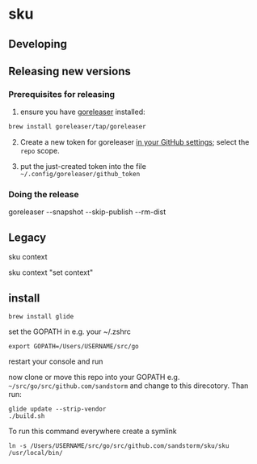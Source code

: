 # sku 


## Developing

## Releasing new versions


### Prerequisites for releasing

1. ensure you have [goreleaser](https://goreleaser.com/) installed:

  ```bash
  brew install goreleaser/tap/goreleaser
  ```

2. Create a new token for goreleaser [in your GitHub settings](https://github.com/settings/tokens); select the `repo` scope.

3. put the just-created token into the file `~/.config/goreleaser/github_token`



### Doing the release

goreleaser --snapshot --skip-publish --rm-dist

## Legacy


sku context

sku context "set context"

## install

```
brew install glide
```

set the GOPATH in e.g. your ~/.zshrc

```
export GOPATH=/Users/USERNAME/src/go
```

restart your console and run

now clone or move this repo into your GOPATH e.g. `~/src/go/src/github.com/sandstorm` and change to this direcotory. Than run: 

```
glide update --strip-vendor
./build.sh
```

To run this command everywhere create a symlink
```
ln -s /Users/USERNAME/src/go/src/github.com/sandstorm/sku/sku /usr/local/bin/
```
